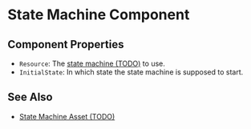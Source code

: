 # State Machine Component

<!-- PAGE IS TODO -->


## Component Properties

* `Resource`: The [state machine (TODO)](state-machine-asset.md) to use.
* `InitialState`: In which state the state machine is supposed to start.

## See Also

* [State Machine Asset (TODO)](state-machine-asset.md)
